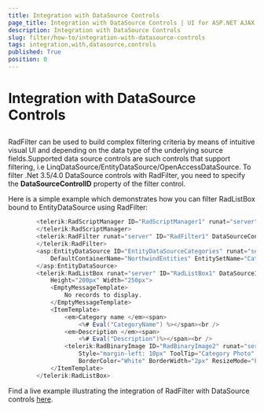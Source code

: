 ```yaml
---
title: Integration with DataSource Controls
page_title: Integration with DataSource Controls | UI for ASP.NET AJAX Documentation
description: Integration with DataSource Controls
slug: filter/how-to/integration-with-datasource-controls
tags: integration,with,datasource,controls
published: True
position: 0
---
```


# Integration with DataSource Controls



## 

RadFilter can be used to build complex filtering criteria by means of intuitive visual UI and depending on the data type of the underlying source fields.Supported data source controls are such controls that support filtering, i.e LinqDataSource/EntityDataSource/OpenAccessDataSource. To filter .Net 3.5/4.0 DataSource controls with RadFilter, you need to specify the __DataSourceControlID__ property of the filter control.

Here is a simple example which demonstrates how you can filter RadListBox bound to EntityDataSource using RadFilter:

````C#
	    <telerik:RadScriptManager ID="RadScriptManager1" runat="server">
	    </telerik:RadScriptManager>
	    <telerik:RadFilter runat="server" ID="RadFilter1" DataSourceControlID="EntityDataSourceCategories">
	    </telerik:RadFilter>
	    <asp:EntityDataSource ID="EntityDataSourceCategories" runat="server" ConnectionString="name=NorthwindEntities"
	        DefaultContainerName="NorthwindEntities" EntitySetName="Categories" EntityTypeFilter="Categories">
	    </asp:EntityDataSource>
	    <telerik:RadListBox runat="server" ID="RadListBox1" DataSourceID="EntityDataSourceCategories"
	        Height="200px" Width="250px">
	        <EmptyMessageTemplate>
	            No records to display.
	        </EmptyMessageTemplate>
	        <ItemTemplate>
	            <em>Category name </em><span>
	                <%# Eval("CategoryName") %></span><br />
	            <em>Description </em><span>
	                <%# Eval("Description")%></span><br />
	            <telerik:RadBinaryImage ID="RadBinaryImage2" runat="server" AlternateText="Category Photo"
	                Style="margin-left: 10px" ToolTip="Category Photo" Width="90px" Height="62px"
	                BorderColor="White" BorderWidth="2px" ResizeMode="Fit" ImageUrl='<%# string.Format("IMG/{0}.jpg", Eval("CategoryID")) %>' />
	        </ItemTemplate>
	    </telerik:RadListBox>
````



Find a live example illustrating the integration of RadFilter with DataSource controls [here](http://demos.telerik.com/aspnet-ajax/filter/examples/datasourceintegration/defaultcs.aspx).
